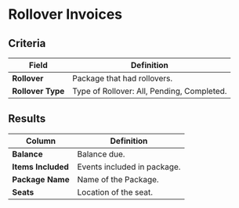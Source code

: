 # Rollover Invoices

## Criteria

| **Field** | **Definition** |
| --- | --- |
| **Rollover** | Package that had rollovers. |
| **Rollover Type** | Type of Rollover: All, Pending, Completed. |

## Results

| **Column** | **Definition** |
| --- | --- |
| **Balance** |Balance due. |
| **Items Included** | Events included in package. |
| **Package Name** | Name of the Package. |
| **Seats** | Location of the seat. |

